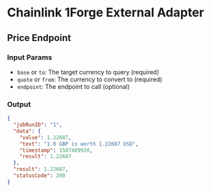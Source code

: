 # Chainlink 1Forge External Adapter

## Price Endpoint

### Input Params

- `base` or `to`: The target currency to query (required)
- `quote` or `from`: The currency to convert to (required)
- `endpoint`: The endpoint to call (optional)

### Output

```json
{
  "jobRunID": "1",
  "data": {
    "value": 1.22687,
    "text": "1.0 GBP is worth 1.22687 USD",
    "timestamp": 1587489920,
    "result": 1.22687
  },
  "result": 1.22687,
  "statusCode": 200
}
```
